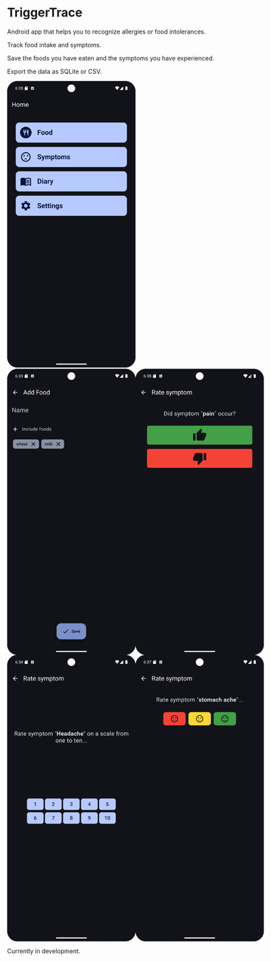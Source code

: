 # TriggerTrace
Android app that helps you to recognize allergies or food intolerances.

Track food intake and symptoms.

Save the foods you have eaten and the symptoms you have experienced.

Export the data as SQLite or CSV.

<img src="./doc/AppHome.png" alt="Home Screen" width="300"/>

<div style="display: flex;">
<img src="./doc/AddFood.png" alt="Add Food" width="300"/>
<img src="./doc/RateSymptoms.png" alt="Home Screen" width="300"/>
</div>

<div style="display: flex;">
<img src="./doc/RateSymptoms1.png" alt="Add Food" width="300"/>
<img src="./doc/RateSymptoms2.png" alt="Add Food" width="300"/>
</div>




Currently in development.
